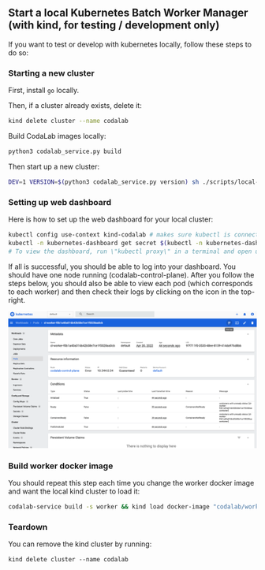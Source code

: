 
## Start a local Kubernetes Batch Worker Manager (with kind, for testing / development only)

If you want to test or develop with kubernetes locally, follow these steps to do so:

### Starting a new cluster

First, install `go` locally.

Then, if a cluster already exists, delete it:

```bash
kind delete cluster --name codalab
```

Build CodaLab images locally:

```bash
python3 codalab_service.py build
```

Then start up a new cluster:

```bash
DEV=1 VERSION=$(python3 codalab_service.py version) sh ./scripts/local-k8s/setup-ci.sh
```

### Setting up web dashboard
Here is how to set up the web dashboard for your local cluster:

```bash
kubectl config use-context kind-codalab # makes sure kubectl is connected to local cluster
kubectl -n kubernetes-dashboard get secret $(kubectl -n kubernetes-dashboard get sa/admin-user -o jsonpath="{.secrets[0].name}") -o go-template="{{.data.token | base64decode}}" # copy this token and use it for web ui auth in the next step
# To view the dashboard, run \"kubectl proxy\" in a terminal and open up: http://localhost:8001/api/v1/namespaces/kubernetes-dashboard/services/https:kubernetes-dashboard:/proxy/#/workloads?namespace=default"
```

If all is successful, you should be able to log into your dashboard. You should have one node running (codalab-control-plane). After you follow the steps below, you should also be able to view each pod (which corresponds to each worker) and then check their logs by clicking on the icon in the top-right.

![Local Kubernetes Dashboard](./images/local-k8s-dashboard.png)

### Build worker docker image

You should repeat this step each time you change the worker docker image and want the local kind cluster to load it:

```bash
codalab-service build -s worker && kind load docker-image "codalab/worker:$(python3 codalab_service.py version)" --name codalab
```

### Teardown

You can remove the kind cluster by running:

```
kind delete cluster --name codalab
```
